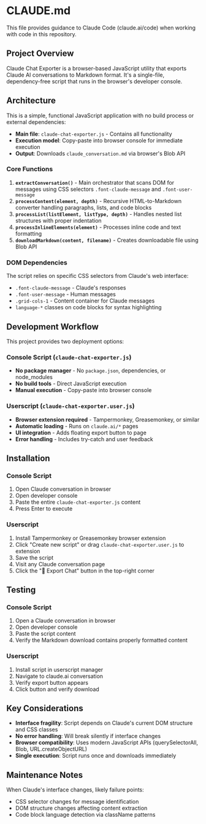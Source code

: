 # CLAUDE.md

This file provides guidance to Claude Code (claude.ai/code) when working with code in this repository.

## Project Overview

Claude Chat Exporter is a browser-based JavaScript utility that exports Claude AI conversations to Markdown format. It's a single-file, dependency-free script that runs in the browser's developer console.

## Architecture

This is a simple, functional JavaScript application with no build process or external dependencies:

- **Main file**: `claude-chat-exporter.js` - Contains all functionality
- **Execution model**: Copy-paste into browser console for immediate execution
- **Output**: Downloads `claude_conversation.md` via browser's Blob API

### Core Functions

1. **`extractConversation()`** - Main orchestrator that scans DOM for messages using CSS selectors `.font-claude-message` and `.font-user-message`
2. **`processContent(element, depth)`** - Recursive HTML-to-Markdown converter handling paragraphs, lists, and code blocks
3. **`processList(listElement, listType, depth)`** - Handles nested list structures with proper indentation
4. **`processInlineElements(element)`** - Processes inline code and text formatting
5. **`downloadMarkdown(content, filename)`** - Creates downloadable file using Blob API

### DOM Dependencies

The script relies on specific CSS selectors from Claude's web interface:
- `.font-claude-message` - Claude's responses
- `.font-user-message` - Human messages
- `.grid-cols-1` - Content container for Claude messages
- `language-*` classes on code blocks for syntax highlighting

## Development Workflow

This project provides two deployment options:

### Console Script (`claude-chat-exporter.js`)
- **No package manager** - No `package.json`, dependencies, or node_modules
- **No build tools** - Direct JavaScript execution
- **Manual execution** - Copy-paste into browser console

### Userscript (`claude-chat-exporter.user.js`)
- **Browser extension required** - Tampermonkey, Greasemonkey, or similar
- **Automatic loading** - Runs on `claude.ai/*` pages
- **UI integration** - Adds floating export button to page
- **Error handling** - Includes try-catch and user feedback

## Installation

### Console Script
1. Open Claude conversation in browser
2. Open developer console
3. Paste the entire `claude-chat-exporter.js` content
4. Press Enter to execute

### Userscript
1. Install Tampermonkey or Greasemonkey browser extension
2. Click "Create new script" or drag `claude-chat-exporter.user.js` to extension
3. Save the script
4. Visit any Claude conversation page
5. Click the "📄 Export Chat" button in the top-right corner

## Testing

### Console Script
1. Open a Claude conversation in browser
2. Open developer console
3. Paste the script content
4. Verify the Markdown download contains properly formatted content

### Userscript
1. Install script in userscript manager
2. Navigate to claude.ai conversation
3. Verify export button appears
4. Click button and verify download

## Key Considerations

- **Interface fragility**: Script depends on Claude's current DOM structure and CSS classes
- **No error handling**: Will break silently if interface changes
- **Browser compatibility**: Uses modern JavaScript APIs (querySelectorAll, Blob, URL.createObjectURL)
- **Single execution**: Script runs once and downloads immediately

## Maintenance Notes

When Claude's interface changes, likely failure points:
- CSS selector changes for message identification
- DOM structure changes affecting content extraction
- Code block language detection via className patterns